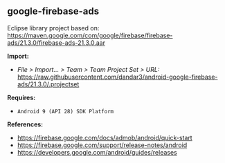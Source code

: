 ## google-firebase-ads

Eclipse library project based on:<br/>
https://maven.google.com/com/google/firebase/firebase-ads/21.3.0/firebase-ads-21.3.0.aar

**Import:**
- _File > Import... > Team > Team Project Set > URL:_<br/>
  https://raw.githubusercontent.com/dandar3/android-google-firebase-ads/21.3.0/.projectset

**Requires:**
- `Android 9 (API 28) SDK Platform`

**References:**
- https://firebase.google.com/docs/admob/android/quick-start
- https://firebase.google.com/support/release-notes/android
- https://developers.google.com/android/guides/releases